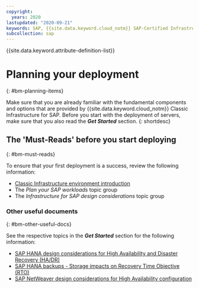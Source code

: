 ```yaml
---
copyright:
  years: 2020
lastupdated: "2020-09-21"
keywords: SAP, {{site.data.keyword.cloud_notm}} SAP-Certified Infrastructure, {{site.data.keyword.ibm_cloud_sap}}, SAP Workloads
subcollection: sap
---
```


{{site.data.keyword.attribute-definition-list}}


# Planning your deployment
{: #bm-planning-items}

Make sure that you are already familiar with the fundamental components and options that are provided by {{site.data.keyword.cloud_notm}} Classic Infrastructure for SAP. Before you start with the deployment of servers, make sure that you also read the **_Get Started_** section.
{: shortdesc}


## The 'Must-Reads' before you start deploying
{: #bm-must-reads}

To ensure that your first deployment is a success, review the following information:
* [Classic Infrastructure environment introduction](/docs/sap?topic=sap-classic-env-introduction)
* The _Plan your SAP workloads_ topic group
* The _Infrastructure for SAP design considerations_  topic group

### Other useful documents
{: #bm-other-useful-docs}

See the respective topics in the **_Get Started_** section for the following information:
* [SAP HANA design considerations for High Availability and Disaster Recovery (HA/DR)](/docs/sap?topic=sap-hana-design-considerations#hana-ha)
* [SAP HANA backups - Storage impacts on Recovery Time Objective (RTO)](/docs/sap?topic=sap-storage-design-considerations#storage-performance-backup-rto)
* [SAP NetWeaver design considerations for High Availability configuration](/docs/sap?topic=sap-netweaver-design-considerations#netweaver-ha)
